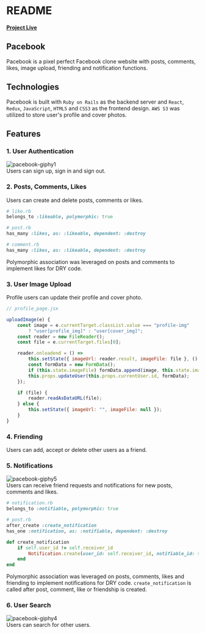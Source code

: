 # README
[**Project Live**](https://pacebook-app.herokuapp.com/#/)

## Pacebook
Pacebook is a pixel perfect Facebook clone website with posts, comments, likes, image upload, friending and notification functions.

## Technologies
Pacebook is built with `Ruby on Rails` as the backend server and `React`, `Redux`, `JavaScript`, `HTML5` and `CSS3` as the frontend design. `AWS S3` was utilized to store user's profile and cover photos.

## Features
### 1. User Authentication
![pacebook-giphy1](https://user-images.githubusercontent.com/57915629/84531925-572e5880-acb3-11ea-8748-ce9d047c381a.gif)
<br>
Users can sign up, sign in and sign out.

### 2. Posts, Comments, Likes
Users can create and delete posts, comments or likes.
```ruby
# like.rb
belongs_to :likeable, polymorphic: true

# post.rb
has_many :likes, as: :likeable, dependent: :destroy

# comment.rb
has_many :likes, as: :likeable, dependent: :destroy
```
Polymorphic association was leveraged on posts and comments to implement likes for DRY code.

### 3. User Image Upload
Profile users can update their profile and cover photo.
```javascript
// profile_page.jsx

uploadImage(e) {
    const image = e.currentTarget.classList.value === "profile-img"
        ? "user[profile_img]" : "user[cover_img]";
    const reader = new FileReader();
    const file = e.currentTarget.files[0];

    reader.onloadend = () =>
        this.setState({ imageUrl: reader.result, imageFile: file }, () => {
        const formData = new FormData();
        if (this.state.imageFile) formData.append(image, this.state.imageFile);
        this.props.updateUser(this.props.currentUser.id, formData);
    });

    if (file) {
        reader.readAsDataURL(file);
    } else {
        this.setState({ imageUrl: "", imageFile: null });
    }
}
```

### 4. Friending
Users can add, accept or delete other users as a friend.

### 5. Notifications
![pacebook-giphy5](https://user-images.githubusercontent.com/57915629/84535470-df176100-acb9-11ea-8839-70752624602b.gif)
<br>
Users can receive friend requests and notifications for new posts, comments and likes.

```ruby
# notification.rb
belongs_to :notifiable, polymorphic: true

# post.rb
after_create :create_notification
has_one :notification, as: :notifiable, dependent: :destroy

def create_notification
    if self.user_id != self.receiver_id
        Notification.create(user_id: self.receiver_id, notifiable_id: self.id, notifiable_type: "Post")
    end
end
```
Polymorphic association was leveraged on posts, comments, likes and friending to implement notifications for DRY code. `create_notification` is called after post, comment, like or friendship is created.

### 6. User Search
![pacebook-giphy4](https://user-images.githubusercontent.com/57915629/84534786-90b59280-acb8-11ea-9de2-2acaf019c469.gif)
<br>
Users can search for other users.
